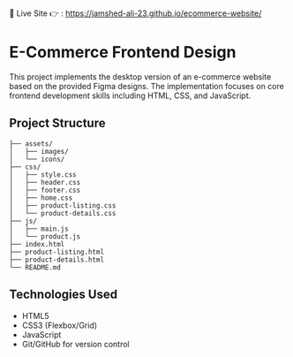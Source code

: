
🔗 Live Site 👉 : https://jamshed-ali-23.github.io/ecommerce-website/



# E-Commerce Frontend Design

This project implements the desktop version of an e-commerce website based on the provided Figma designs. The implementation focuses on core frontend development skills including HTML, CSS, and JavaScript.

## Project Structure

```
├── assets/
│   ├── images/
│   └── icons/
├── css/
│   ├── style.css
│   ├── header.css
│   ├── footer.css
│   ├── home.css
│   ├── product-listing.css
│   └── product-details.css
├── js/
│   ├── main.js
│   └── product.js
├── index.html
├── product-listing.html
├── product-details.html
└── README.md
```



## Technologies Used
- HTML5
- CSS3 (Flexbox/Grid)
- JavaScript
- Git/GitHub for version control
